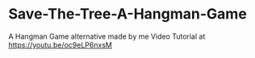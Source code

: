 # Save-The-Tree-A-Hangman-Game
A Hangman Game alternative made by me 
Video Tutorial at https://youtu.be/oc9eLP6nxsM
